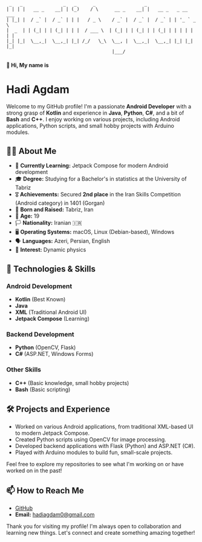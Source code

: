 ```
 _   _               _   _      _                  _                     
| | | |   __ _    __| | (_)    / \      __ _    __| |   __ _   _ __ ___  
| |_| |  / _` |  / _` | | |   / _ \    / _` |  / _` |  / _` | | '_ ` _ \ 
|  _  | | (_| | | (_| | | |  / ___ \  | (_| | | (_| | | (_| | | | | | | |
|_| |_|  \__,_|  \__,_| |_| /_/   \_\  \__, |  \__,_|  \__,_| |_| |_| |_|
                                       |___/                             
```

#### 👋 Hi, My name is 
# Hadi Agdam

Welcome to my GitHub profile! I'm a passionate **Android Developer** with a strong grasp of **Kotlin** and experience in **Java**, **Python**, **C#**, and a bit of **Bash** and **C++**. I enjoy working on various projects, including Android applications, Python scripts, and small hobby projects with Arduino modules.

## 🧑‍💻 About Me

- 🌱 **Currently Learning:** Jetpack Compose for modern Android development
- 🎓 **Degree:** Studying for a Bachelor's in statistics at the University of Tabriz
- 🎖️ **Achievements:** Secured **2nd place** in the Iran Skills Competition (Android category) in 1401 (Gorgan)
- 📍 **Born and Raised:** Tabriz, Iran
- 🎂 **Age:** 19
- 🏳️ **Nationality:** Iranian 🇮🇷
- 🖥️ **Operating Systems:** macOS, Linux (Debian-based), Windows
- 🗣️ **Languages:** Azeri, Persian, English
- 🔭 **Interest:** Dynamic physics

## 🔧 Technologies & Skills

### **Android Development**
- **Kotlin** (Best Known)
- **Java**
- **XML** (Traditional Android UI)
- **Jetpack Compose** (Learning)

### **Backend Development**
- **Python** (OpenCV, Flask)
- **C#** (ASP.NET, Windows Forms)

### **Other Skills**
- **C++** (Basic knowledge, small hobby projects)
- **Bash** (Basic scripting)

## 🛠️ Projects and Experience

- Worked on various Android applications, from traditional XML-based UI to modern Jetpack Compose.
- Created Python scripts using OpenCV for image processing.
- Developed backend applications with Flask (Python) and ASP.NET (C#).
- Played with Arduino modules to build fun, small-scale projects.

Feel free to explore my repositories to see what I'm working on or have worked on in the past!

## 📫 How to Reach Me

- [GitHub](https://github.com/HadiAgdam)
- **Email:** [hadiagdam0@gmail.com](mailto:hadiagdam0@gmail.com)

Thank you for visiting my profile! I'm always open to collaboration and learning new things. Let's connect and create something amazing together!

